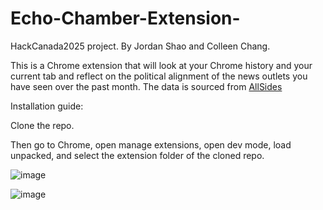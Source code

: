 # Echo-Chamber-Extension-
HackCanada2025 project. By Jordan Shao and Colleen Chang.

This is a Chrome extension that will look at your Chrome history and your current tab and reflect on the political alignment of the news outlets you have seen over the past month. The data is sourced from [AllSides ](https://www.allsides.com/)

Installation guide:

Clone the repo.

Then go to Chrome, open manage extensions, open dev mode, load unpacked, and select the extension folder of the cloned repo.

![image](https://github.com/user-attachments/assets/b72f9f31-d7f1-4f09-8129-a925bdac1252)

![image](https://github.com/user-attachments/assets/f2a2d58d-1289-459a-acd2-b5e81bb0c4bd)
